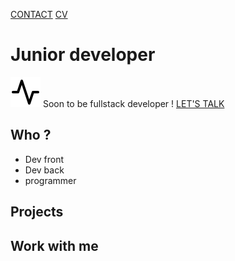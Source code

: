 [CONTACT](lien "Join me") [CV](pdf)
# Junior developer
![Logo](./styles/assets/img/activity.svg)
Soon to be fullstack developer !
[LET'S TALK](lien "Join me")

## Who ?
- Dev front
- Dev back
- programmer

## Projects

## Work with me